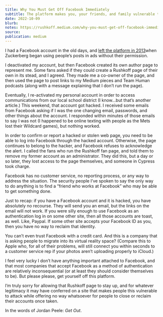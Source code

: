 ```yaml
---
title: Why You Must Get Off Facebook Immediately
subtitle: The platform makes you, your friends, and family vulnerable to robbery
date: 2022-10-09
blurb:
notes: https://rushkoff.medium.com/why-you-must-get-off-facebook-immediately-5f56f160f50f
source:
publication: medium
---
```


I had a Facebook account in the old days, and [left the platform in 2013](https://www.cnn.com/2013/02/25/opinion/rushkoff-why-im-quitting-facebook)when Zuckerberg began using people’s posts in ads without their permission.

I deactivated my account, but then Facebook created its own author page to represent me. Some fans asked if they could create a Rushkoff page of their own in its stead, and I agreed. They made me a co-owner of the page, and then used the page to post links to my Medium pieces and Team Human podcasts (along with a message explaining that I don’t run the page).

Eventually, I re-activated my personal account in order to access communications from our local school district (I know…but that’s another article.) This weekend, that account got hacked. I received some emails from Facebook asking if I was the one changing email, passwords, and other things about the account. I responded within minutes of those emails to say I was not (I happened to be online texting with people as the Mets lost their Wildcard games), but nothing worked.

In order to confirm or report a hacked or stolen web page, you need to be able to log into Facebook through the hacked account. Otherwise, the page continues to belong to the hacker, and Facebook refuses to acknowledge the alert. I called the fans who run the Rushkoff fan page, and told them to remove my former account as an administrator. They did this, but a day or so later, they lost access to the page themselves, and someone in Cypress took charge.

Facebook has no customer service, no reporting process, or any way to address the situation. The security people I’ve spoken to say the only way to do anything is to find a “friend who works at Facebook” who may be able to get something done.

Just to recap: if you have a Facebook account and it is hacked, you have absolutely no recourse. They will send you an email, but the links on the email will not work. If you were silly enough to use Facebook as an authentication log in on some other site, then all those accounts are toast, as well. Like, Paypal. If some other site accepts your Facebook ID as you, then you have no way to reclaim that identity.

You can’t even trust Facebook with a credit card. And this is a company that is asking people to migrate into its virtual reality space? (Compare this to Apple who, for all of their problems, will still connect you within seconds to a customer service rep if your photos aren’t uploading properly to iCloud.)

I feel very lucky I don’t have anything important attached to Facebook, and that most companies that accept Facebook as a method of authentication are relatively inconsequential (or at least they should consider themselves to be). But please please, get yourself off this platform.

I’m truly sorry for allowing that Rushkoff page to stay up, and for whatever legitimacy it may have conferred on a site that makes people this vulnerable to attack while offering no way whatsoever for people to close or reclaim their accounts once taken.

In the words of Jordan Peele: _Get Out_.
